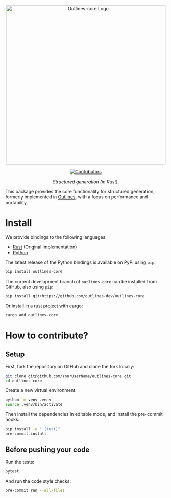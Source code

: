 <div align="center" style="margin-bottom: 1em;">

<img src="./docs/assets/images/logo.png" alt="Outlines-core Logo" width=500></img>

[![Contributors][contributors-badge]][contributors]

*Structured generation (in Rust).*
</div>

This package provides the core functionality for structured generation, formerly implemented in [Outlines][outlines], with a focus on performance and portability.

# Install

We provide bindings to the following languages:
- [Rust][rust-implementation] (Original implementation)
- [Python][python-bindings]

The latest release of the Python bindings is available on PyPi using `pip`:

``` python
pip install outlines-core
```

The current development branch of `outlines-core` can be installed from GitHub, also using `pip`:

``` shell
pip install git+https://github.com/outlines-dev/outlines-core
```

Or install in a rust project with cargo:
``` bash
cargo add outlines-core
```

# How to contribute?

## Setup

First, fork the repository on GitHub and clone the fork locally:

```bash
git clone git@github.com/YourUserName/outlines-core.git
cd outlines-core
```

Create a new virtual environment:

``` bash
python -m venv .venv
source .venv/bin/activate
```

Then install the dependencies in editable mode, and install the pre-commit hooks:

``` bash
pip install -e ".[test]"
pre-commit install
```

## Before pushing your code

Run the tests:


``` bash
pytest
```

And run the code style checks:

``` bash
pre-commit run --all-files
```


[outlines]: https://github.com/dottxt-ai/outlines
[contributors]: https://github.com/outlines-dev/outlines-core/graphs/contributors
[contributors-badge]: https://img.shields.io/github/contributors/outlines-dev/outlines-core?style=flat-square&logo=github&logoColor=white&color=ECEFF4
[rust-implementation]: https://github.com/outlines-dev/outlines-core/tree/readme/src
[python-bindings]: https://github.com/outlines-dev/outlines-core/tree/readme/python/outlines_core
